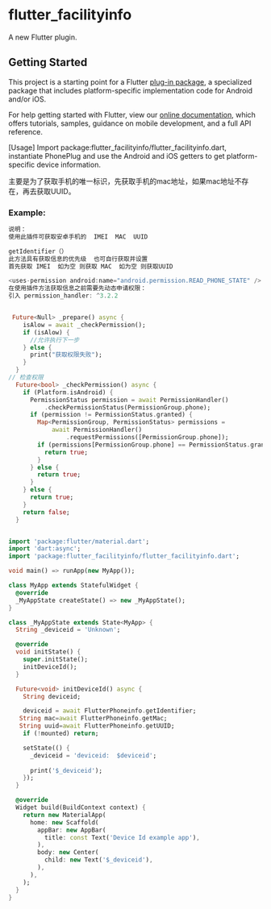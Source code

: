# flutter_facilityinfo

A new Flutter plugin.

## Getting Started

This project is a starting point for a Flutter
[plug-in package](https://flutter.dev/developing-packages/),
a specialized package that includes platform-specific implementation code for
Android and/or iOS.

For help getting started with Flutter, view our 
[online documentation](https://flutter.dev/docs), which offers tutorials, 
samples, guidance on mobile development, and a full API reference.

[Usage]
Import package:flutter_facilityinfo/flutter_facilityinfo.dart, instantiate PhonePlug and use the Android and iOS getters to get platform-specific device information.

主要是为了获取手机的唯一标识，先获取手机的mac地址，如果mac地址不存在，再去获取UUID。
### Example:

```dart
说明：
使用此插件可获取安卓手机的  IMEI  MAC  UUID  

getIdentifier（）
此方法具有获取信息的优先级  也可自行获取并设置
首先获取 IMEI  如为空 则获取 MAC  如为空 则获取UUID

<uses-permission android:name="android.permission.READ_PHONE_STATE" />
在使用插件方法获取信息之前需要先动态申请权限：
引入 permission_handler: ^3.2.2


 Future<Null> _prepare() async {
    isAlow = await _checkPermission();
    if (isAlow) {
      //允许执行下一步
    } else {
      print("获取权限失败");
    }
  }
// 检查权限
  Future<bool> _checkPermission() async {
    if (Platform.isAndroid) {
      PermissionStatus permission = await PermissionHandler()
          .checkPermissionStatus(PermissionGroup.phone);
      if (permission != PermissionStatus.granted) {
        Map<PermissionGroup, PermissionStatus> permissions =
            await PermissionHandler()
                .requestPermissions([PermissionGroup.phone]);
        if (permissions[PermissionGroup.phone] == PermissionStatus.granted) {
          return true;
        }
      } else {
        return true;
      }
    } else {
      return true;
    }
    return false;
  }



```
```dart
import 'package:flutter/material.dart';
import 'dart:async';
import 'package:flutter_facilityinfo/flutter_facilityinfo.dart';

void main() => runApp(new MyApp());

class MyApp extends StatefulWidget {
  @override
  _MyAppState createState() => new _MyAppState();
}

class _MyAppState extends State<MyApp> {
  String _deviceid = 'Unknown';

  @override
  void initState() {
    super.initState();
    initDeviceId();
  }

  Future<void> initDeviceId() async {
    String deviceid;

    deviceid = await FlutterPhoneinfo.getIdentifier;
   String mac=await FlutterPhoneinfo.getMac;
   String uuid=await FlutterPhoneinfo.getUUID;
    if (!mounted) return;

    setState(() {
      _deviceid = 'deviceid:  $deviceid';
     
      print('$_deviceid');
    });
  }

  @override
  Widget build(BuildContext context) {
    return new MaterialApp(
      home: new Scaffold(
        appBar: new AppBar(
          title: const Text('Device Id example app'),
        ),
        body: new Center(
          child: new Text('$_deviceid'),
        ),
      ),
    );
  }
}

```

